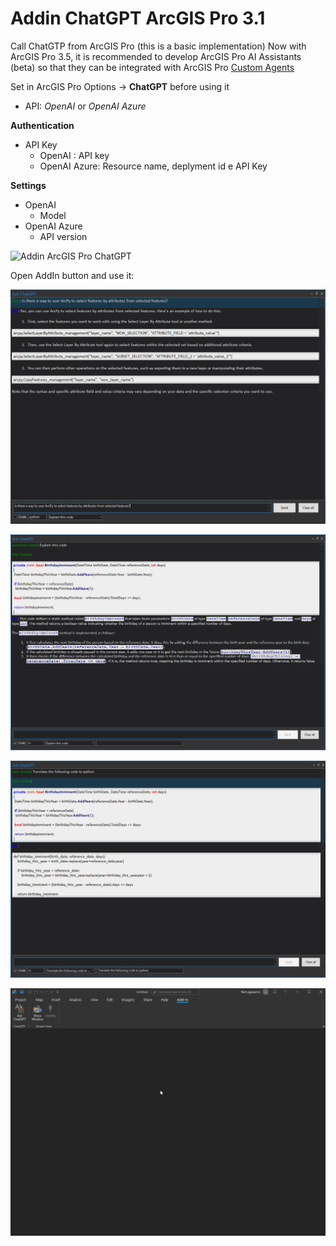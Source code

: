 # Addin ChatGPT ArcGIS Pro 3.1

Call ChatGTP from ArcGIS Pro (this is a basic implementation)
Now with ArcGIS Pro 3.5, it is recommended to develop ArcGIS Pro AI Assistants (beta) so that they can be integrated with ArcGIS Pro [Custom Agents](https://mediaspace.esri.com/media/t/1_2bwwwu53)

Set in ArcGIS Pro Options -> **ChatGPT** before using it

- API: *OpenAI* or *OpenAI Azure*

**Authentication**
- API Key
    - OpenAI : API key
    - OpenAI Azure: Resource name, deplyment id e API Key

**Settings**
- OpenAI
    - Model
- OpenAI Azure
    - API version

![Addin ArcGIS Pro ChatGPT](/Help/Settings.png)

Open AddIn button and use it:

![Addin ArcGIS Pro ChatGPT](/Help/ShowChatGPT.png)

![Addin ArcGIS Pro ChatGPT](/Help/ShowChatGPTCode.PNG)

![Addin ArcGIS Pro ChatGPT](/Help/ShowChatGPTCodeUser.png)

![Addin ArcGIS Pro ChatGPT](/Help/ArcGISAddinChatGPT.gif)
